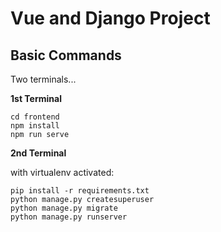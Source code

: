 Vue and Django Project
================================

Basic Commands
--------------
Two terminals...


**1st Terminal**
```
cd frontend
npm install
npm run serve
```

**2nd Terminal** 

with virtualenv activated:

```
pip install -r requirements.txt
python manage.py createsuperuser
python manage.py migrate
python manage.py runserver
```

